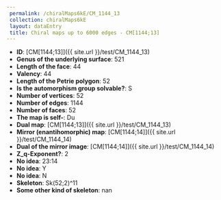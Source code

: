 ```yaml
--- 
 permalink: /chiralMaps6kE/CM_1144_13 
 collection: chiralMaps6kE
 layout: dataEntry
 title: Chiral maps up to 6000 edges - CM[1144;13]
---
```


- **ID**: [CM[1144;13]]({{ site.url }}/test/CM_1144_13)
- **Genus of the underlying surface**: 521
- **Length of the face**: 44
- **Valency**: 44
- **Length of the Petrie polygon**: 52
- **Is the automorphism group solvable?**: S
- **Number of vertices**: 52
- **Number of edges**: 1144
- **Number of faces**: 52
- **The map is self-**: Du
- **Dual map**: [CM[1144;13]]({{ site.url }}/test/CM_1144_13)
- **Mirror (enantihomorphic) map**: [CM[1144;14]]({{ site.url }}/test/CM_1144_14)
- **Dual of the mirror image**: [CM[1144;14]]({{ site.url }}/test/CM_1144_14)
- **Z_q-Exponent?**: 2
- **No idea**:  23:14
- **No idea**: Y
- **No idea**: N
- **Skeleton**: Sk(52;2)^11
- **Some other kind of skeleton**: nan
